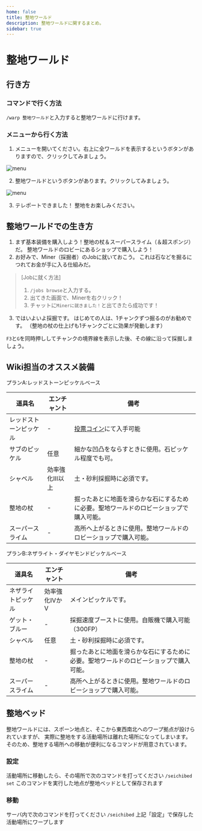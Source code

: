 ```yaml
---
home: false
title: 整地ワールド
description: 整地ワールドに関するまとめ。
sidebar: true
---
```



# 整地ワールド

## 行き方

### コマンドで行く方法

`/warp 整地ワールド`と入力すると整地ワールドに行けます。

### メニューから行く方法

1. メニューを開いてください。右上に全ワールドを表示するというボタンがありますので、クリックしてみましょう。

![menu](https://i.imgur.com/VAXFvdV.png)

2. 整地ワールドというボタンがあります。クリックしてみましょう。

![menu](https://i.imgur.com/YhDRQwV.png)

3. テレポートできました！ 整地をお楽しみください。

## 整地ワールドでの生き方

1. まず基本装備を購入しよう！整地の杖＆スーパースライム（＆超スポンジ）だ。 整地ワールドのロビーにあるショップで購入しよう！
2. お好みで、Miner（採掘者）のJobに就いておこう。 これは石などを掘るにつれてお金が手に入る仕組みだ。

> \[Jobに就く方法]
>
> 1. `/jobs browse`と入力する。
> 2. 出てきた画面で、Minerを右クリック！
> 3. チャットに`Minerに就きました！`と出てきたら成功です！

3. ではいよいよ採掘です。 はじめての人は、1チャンクずつ掘るのがお勧めです。
（整地の杖の仕上げも1チャンクごとに効果が発動します）

`F3`と`G`を同時押ししてチャンクの境界線を表示した後、その線に沿って採掘しましょう。

## Wiki担当のオススメ装備

プランA:レッドストーンピッケルベース

| 道具名                                                | エンチャント    | 備考                                                                   |
| -------------------------------------------------- | --------- | -------------------------------------------------------------------- |
| レッドストーンピッケル                                        | \-        | [投票コイン](https://freeserver-wiki.netlify.app/vote.html#交換可能なもの)にて入手可能 |
| サブのピッケル                                            | 任意        | 細かな凹凸をならすときに使用。石ピッケル程度でも可。                                           |
| シャベル                                               | 効率強化Ⅲ以上 | 土・砂利採掘時に必須です。                                                    |
| 整地の杖                                               | \-        | 掘ったあとに地面を滑らかな石にするために必要。聖地ワールドのロビーショップで購入可能。                          |
| <item-sprite name="slimeball" :scale="1"/>スーパースライム | \-        | 高所へ上がるときに使用。整地ワールドのロビーショップで購入可能。                                      |

プランB:ネザライト・ダイヤモンドピッケルベース

| 道具名                                                         | エンチャント     | 備考                                          |
| ----------------------------------------------------------- | ---------- | ------------------------------------------- |
| <item-sprite name="netherite-pickaxe" :scale="1"/>ネザライトピッケル | 効率強化ⅣかⅤ | メインピッケルです。                                  |
| ゲット・ブルー                                                     | \-         | 採掘速度ブーストに使用。自販機で購入可能（300FP）                 |
| シャベル                                                        | 任意         | 土・砂利採掘時に必須です。                           |
| 整地の杖                                                        | \-         | 掘ったあとに地面を滑らかな石にするために必要。聖地ワールドのロビーショップで購入可能。 |
| <item-sprite name="slimeball" :scale="1"/>スーパースライム          | \-         | 高所へ上がるときに使用。整地ワールドのロビーショップで購入可能。             |

## 整地ベッド

整地ワールドには、スポーン地点と、そこから東西南北へのワープ拠点が設けられていますが、
実際に整地をする活動場所は離れた場所になってしまいます。
そのため、整地する場所への移動が便利になるコマンドが用意されています。

### 設定

活動場所に移動したら、その場所で次のコマンドを打ってください
`/seichibed set`
このコマンドを実行した地点が整地ベッドとして保存されます

### 移動

サーバ内で次のコマンドを打ってください
`/seichibed`
上記「設定」で保存した活動場所にワープします
